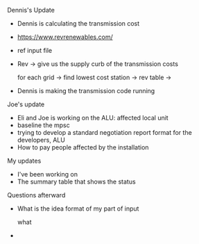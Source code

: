 Dennis's Update

- Dennis is calculating the transmission cost

- https://www.revrenewables.com/

- ref input file

- Rev -> give us the supply curb of the transmission costs

  for each grid -> find lowest cost station -> rev table -> 

- Dennis is making the transmission code running



Joe's update

- Eli and Joe is working on the ALU: affected local unit 
- baseline the mpsc
- trying to develop a standard negotiation report format for the developers, ALU
- How to pay people affected by the installation



My updates

- I've been working on 
- The summary table that shows the status



Questions afterward

- What is the idea format of my part of input

  what 

- 